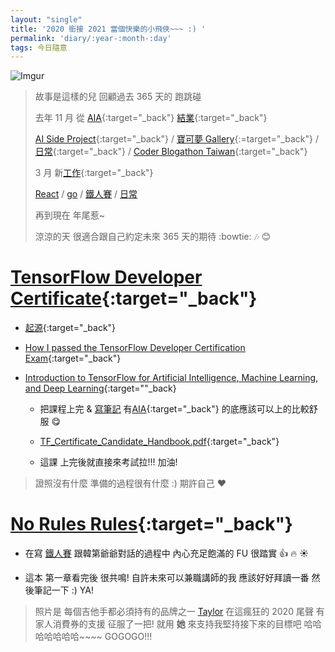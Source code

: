 ```yaml
---
layout: "single"
title: '2020 銜接 2021 當個快樂的小飛俠~~~ :) '
permalink: 'diary/:year-:month-:day'
tags: 今日隨意
---
```


![Imgur](https://i.imgur.com/1F61geg.jpg)

> 故事是這樣的兒 回顧過去 365 天的 跑跳碰 
>
> 去年 11 月 從 [AIA](https://aiacademy.tw/){:target="_back"} [結業](https://yuting3656.github.io/yutingblog/aiacademy/so-it-is){:target="_back"}
>
> [AI Side Project](https://yuting-dl-dream.appspot.com/){:target="_back"} / [寶可夢 Gallery](https://yuting-pokego-gallery.appspot.com/){:=target="_back"} / [日常](http://localhost:4000//yutingblog//diary/2020-02-25){:target="_back"} / [Coder Blogathon Taiwan](https://www.coderbridge.com/series/6f23d5d27f5b4e20bedbef1feff4d66e){:target="_back"}
>
> 3 月 新[工作](https://yuting3656.github.io/yutingblog/blog/tag#%E5%B7%A5%E4%BD%9C%E7%AD%86%E8%A8%98){:target="_back"}
> 
> [React](https://yuting3656.github.io/yutingblog/blog/tag.html#react) / [go](https://yuting3656.github.io/yutingblog/blog/tag#go) / [鐵人賽](https://yuting3656.github.io/yutingblog/blog/tag#2020-12th-ironman) / [日常](https://yuting3656.github.io/yutingblog/diary/2020-10-25)
>
> 再到現在 年尾惹~ 
>
> 涼涼的天 很適合跟自己約定未來 365 天的期待 :bowtie: :notes: :blush:
>  

# [TensorFlow Developer Certificate](https://www.tensorflow.org/certificate){:target="_back"}

- [起源](https://yutingboy.home.blog/2020/11/25/2020_2021-%e6%96%b0%e7%9b%ae%e6%a8%99-%e5%8b%87%e6%95%a2%e5%ae%9a%e5%87%ba%e4%be%86/){:target="_back"}

- [How I passed the TensorFlow Developer Certification Exam](https://thenextweb.com/syndication/2020/10/23/how-i-passed-the-tensorflow-developer-certification-exam/){:target="_back"}

- [Introduction to TensorFlow for Artificial Intelligence, Machine Learning, and Deep Learning](https://www.coursera.org/learn/introduction-tensorflow){:target=""_back}
   - 把課程上完 & [寫筆記](https://yuting3656.github.io//yutingblog/blog/tag#coursera-tensorflow-developer-professional-certificate) 有[AIA](https://yuting3656.github.io/yutingblog/blog/tag.html#aiacademy){:target="_back"} 的底應該可以上的比較舒服 :yum:

   - [TF_Certificate_Candidate_Handbook.pdf](https://www.tensorflow.org/extras/cert/TF_Certificate_Candidate_Handbook.pdf){:target="_back"}

   - 這課 上完後就直接來考試拉!!! 加油!

> 證照沒有什麼 準備的過程很有什麼 :) 期許自己 :heart:

# [No Rules Rules](https://www.amazon.com/dp/B081Y3R657/ref=dp-kindle-redirect?_encoding=UTF8&btkr=1){:target="_back"}

- 在寫 [鐵人賽](https://yuting3656.github.io/yutingblog/blog/tag#2020-12th-ironman) 跟韓第爺爺對話的過程中 內心充足飽滿的 FU 很踏實 :thumbsup: :fire: :sunny:

- 這本 第一章看完後 很共鳴! 自許未來可以兼職講師的我 應該好好拜讀一番 然後筆記一下 :) YA!



> 照片是 每個吉他手都必須持有的品牌之一 [Taylor](https://www.taylorguitars.com/) 在這瘋狂的 2020 尾聲 有家人消費券的支援 征服了一把! 就用 __她__ 來支持我堅持接下來的目標吧 哈哈哈哈哈哈哈~~~~ GOGOGO!!!